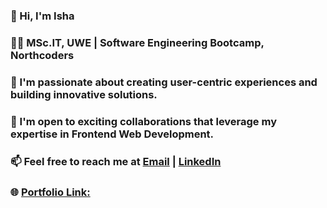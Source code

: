 ### 👋 Hi, I'm Isha

### 👩‍🎓 MSc.IT, UWE | Software Engineering Bootcamp, Northcoders

### 🔭 I'm passionate about creating user-centric experiences and building innovative solutions.

### 👯 I'm open to exciting collaborations that leverage my expertise in Frontend Web Development.

### 📫 Feel free to reach me at [Email](mailto:isha.zimba@gmail.com) | [LinkedIn](https://www.linkedin.com/in/isha-tamang/) 

### 🌐 [Portfolio Link:](https://ishatamang.com.np/)
